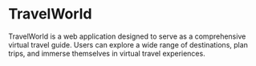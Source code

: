 # TravelWorld
TravelWorld is a web application designed to serve as a comprehensive virtual travel guide. Users can explore a wide range of destinations, plan trips, and immerse themselves in virtual travel experiences.
